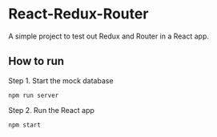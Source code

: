 # React-Redux-Router

A simple project to test out Redux and Router in a React app.

## How to run

Step 1. Start the mock database

`npm run server`

Step 2. Run the React app

`npm start`